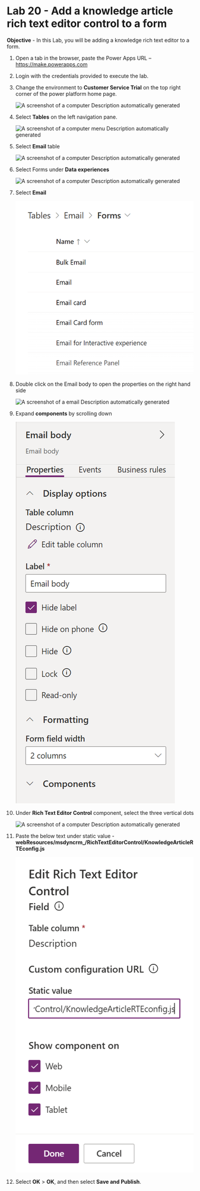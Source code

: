 # Lab 20 - Add a knowledge article rich text editor control to a form

**Objective** - In this Lab, you will be adding a knowledge rich text editor to a form.

1.  Open a tab in the browser, paste the Power Apps URL –
    <https://make.powerapps.com>

2.  Login with the credentials provided to execute the lab.

3.  Change the environment to **Customer Service Trial** on the top
    right corner of the power platform home page.

    ![A screenshot of a computer Description automatically
generated](./media/media20/image1.png)

4.  Select **Tables** on the left navigation pane.

    ![A screenshot of a computer menu Description automatically
generated](./media/media20/image2.png)

5.  Select **Email** table

    ![A screenshot of a computer Description automatically
generated](./media/media20/image3.png)

6.  Select Forms under **Data experiences**

    ![A screenshot of a computer Description automatically
generated](./media/media20/image4.png)

7.  Select **Email**

    ![](./media/media20/image5.png)

8.  Double click on the Email body to open the properties on the right
    hand side

    ![A screenshot of a email Description automatically
generated](./media/media20/image6.png)

9.  Expand **components** by scrolling down

    ![A screenshot of a computer Description automatically generated](./media/media20/image7.png)

10. Under **Rich Text Editor Control** component, select the three
    vertical dots

    ![A screenshot of a computer Description automatically
generated](./media/media20/image8.png)

11. Paste the below text under static value -
    **webResources/msdyncrm\_/RichTextEditorControl/KnowledgeArticleRTEconfig.js**

    ![](./media/media20/image9.png)

12. Select **OK** \> **OK**, and then select **Save and Publish**.
